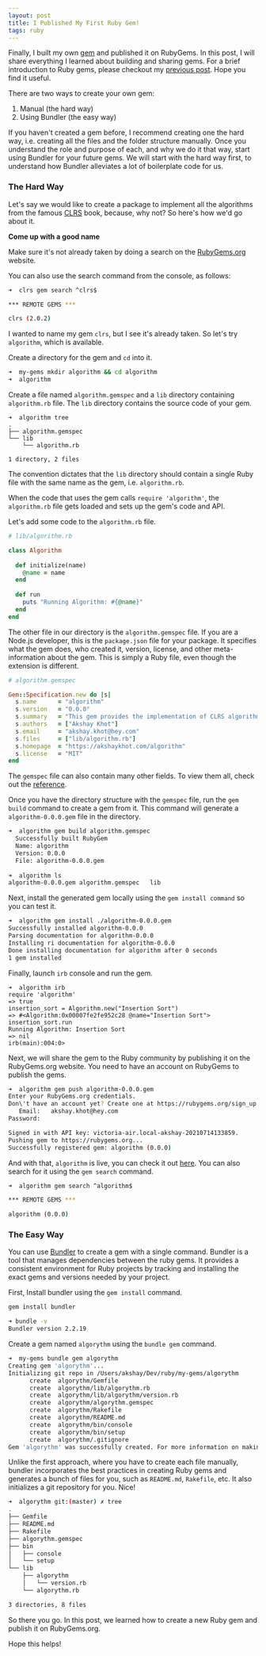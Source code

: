 ```yaml
---
layout: post
title: I Published My First Ruby Gem!
tags: ruby
---
```


Finally, I built my own [gem](https://rubygems.org/gems/algorithm) and published it on RubyGems. In this post, I will share everything I learned about building and sharing gems. For a brief introduction to Ruby gems, please checkout my [previous post](/introduction-to-ruby-gems/). Hope you find it useful. 

There are two ways to create your own gem:
1. Manual (the hard way)
2. Using Bundler (the easy way)

If you haven't created a gem before, I recommend creating one the hard way, i.e. creating all the files and the folder structure manually. Once you understand the role and purpose of each, and why we do it that way, start using Bundler for your future gems. We will start with the hard way first, to understand how Bundler alleviates a lot of boilerplate code for us. 

### The Hard Way

Let's say we would like to create a package to implement all the algorithms from the famous [CLRS](https://mitpress.mit.edu/books/introduction-algorithms) book, because, why not? So here's how we'd go about it. 

**Come up with a good name**

Make sure it's not already taken by doing a search on the [RubyGems.org](https://rubygems.org/) website. 

You can also use the search command from the console, as follows:

```bash
➜  clrs gem search ^clrs$

*** REMOTE GEMS ***

clrs (2.0.2)
```

I wanted to name my gem `clrs`, but I see it's already taken. So let's try `algorithm`, which is available. 

Create a directory for the gem and `cd` into it. 

```bash
➜  my-gems mkdir algorithm && cd algorithm
➜  algorithm
```

Create a file named `algorithm.gemspec` and a `lib` directory containing `algorithm.rb` file. The `lib` directory contains the source code of your gem. 

```shell
➜  algorithm tree
.
├── algorithm.gemspec
└── lib
    └── algorithm.rb

1 directory, 2 files
```

The convention dictates that the `lib` directory should contain a single Ruby file with the same name as the gem, i.e. `algorithm.rb`. 

When the code that uses the gem calls `require 'algorithm'`, the `algorithm.rb` file gets loaded and sets up the gem's code and API. 

Let's add some code to the `algorithm.rb` file. 

```ruby
# lib/algorithm.rb

class Algorithm
  
  def initialize(name)
    @name = name
  end
  
  def run
    puts "Running Algorithm: #{@name}"
  end
end
```

The other file in our directory is the `algorithm.gemspec` file. If you are a Node.js developer, this is the `package.json` file for your package. It specifies what the gem does, who created it,  version, license, and other meta-information about the gem. This is simply a Ruby file, even though the extension is different. 

```ruby
# algorithm.gemspec

Gem::Specification.new do |s|
  s.name      = "algorithm"
  s.version   = "0.0.0"
  s.summary   = "This gem provides the implementation of CLRS algorithms"
  s.authors   = ["Akshay Khot"]
  s.email     = "akshay.khot@hey.com"
  s.files     = ["lib/algorithm.rb"]
  s.homepage  = "https://akshaykhot.com/algorithm"
  s.license   = "MIT"
end
```

The `gemspec` file can also contain many other fields. To view them all, check out the [reference](https://guides.rubygems.org/specification-reference/). 

Once you have the directory structure with the `gemspec` file, run the `gem build` command to create a gem from it. This command will generate a `algorithm-0.0.0.gem` file in the directory. 

```bash
➜  algorithm gem build algorithm.gemspec
  Successfully built RubyGem
  Name: algorithm
  Version: 0.0.0
  File: algorithm-0.0.0.gem
  
➜  algorithm ls
algorithm-0.0.0.gem algorithm.gemspec   lib
```

Next, install the generated gem locally using the `gem install command` so you can test it. 

```bash
➜  algorithm gem install ./algorithm-0.0.0.gem
Successfully installed algorithm-0.0.0
Parsing documentation for algorithm-0.0.0
Installing ri documentation for algorithm-0.0.0
Done installing documentation for algorithm after 0 seconds
1 gem installed
```

Finally, launch `irb` console and run the gem. 

```shell
➜  algorithm irb
require 'algorithm'
=> true
insertion_sort = Algorithm.new("Insertion Sort")
=> #<Algorithm:0x00007fe2fe952c28 @name="Insertion Sort">
insertion_sort.run
Running Algorithm: Insertion Sort
=> nil
irb(main):004:0>
```

Next, we will share the gem to the Ruby community by publishing it on the RubyGems.org website. You need to have an account on RubyGems to publish the gems.

```bash
➜  algorithm gem push algorithm-0.0.0.gem
Enter your RubyGems.org credentials.
Don\'t have an account yet? Create one at https://rubygems.org/sign_up
   Email:   akshay.khot@hey.com
Password:

Signed in with API key: victoria-air.local-akshay-20210714133859.
Pushing gem to https://rubygems.org...
Successfully registered gem: algorithm (0.0.0)
```

And with that, `algorithm` is live, you can check it out [here](https://rubygems.org/gems/algorithm). You can also search for it using the `gem search` command. 

```bash
➜  algorithm gem search ^algorithm$

*** REMOTE GEMS ***

algorithm (0.0.0)
```

### The Easy Way

You can use [Bundler](https://bundler.io/) to create a gem with a single command. Bundler is a tool that manages dependencies between the ruby gems. It provides a consistent environment for Ruby projects by tracking and installing the exact gems and versions needed by your project. 

First, Install bundler using the `gem install` command. 

```bash
gem install bundler

➜ bundle -v
Bundler version 2.2.19
```

Create a gem named  `algorythm` using the `bundle gem` command. 

```bash
➜  my-gems bundle gem algorythm
Creating gem 'algorythm'...
Initializing git repo in /Users/akshay/Dev/ruby/my-gems/algorythm
      create  algorythm/Gemfile
      create  algorythm/lib/algorythm.rb
      create  algorythm/lib/algorythm/version.rb
      create  algorythm/algorythm.gemspec
      create  algorythm/Rakefile
      create  algorythm/README.md
      create  algorythm/bin/console
      create  algorythm/bin/setup
      create  algorythm/.gitignore
Gem 'algorythm' was successfully created. For more information on making a RubyGem visit https://bundler.io/guides/creating_gem.html
```

Unlike the first approach, where you have to create each file manually, bundler incorporates the best practices in creating Ruby gems and generates a bunch of files for you, such as `README.md`, `Rakefile`, etc. It also initializes a git repository for you. Nice!

```bash
➜  algorythm git:(master) ✗ tree
.
├── Gemfile
├── README.md
├── Rakefile
├── algorythm.gemspec
├── bin
│   ├── console
│   └── setup
└── lib
    ├── algorythm
    │   └── version.rb
    └── algorythm.rb

3 directories, 8 files
```

So there you go. In this post, we learned how to create a new Ruby gem and publish it on RubyGems.org. 

Hope this helps!